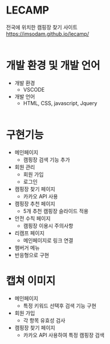 # LECAMP
전국에 위치한 캠핑장 찾기 사이트
<br>
https://imsodam.github.io/lecamp/
<br><br>

# 개발 환경 및 개발 언어
* 개발 환경
    * VSCODE
* 개발 언어
    * HTML, CSS, javascript, Jquery
<br><br>

# 구현기능
* 메인페이지
	* 캠핑장 검색 기능 추가
* 회원 관리
	* 회원 가입
	* 로그인
* 캠핑장 찾기 페이지
	* 카카오 API 사용
* 캠핑장 추천 페이지
	* 5개 추천 캠핑장 슬라이드 적용
* 안전 수칙 페이지
	* 캠핑장 이용시 주의사항
* 리캠프 페이지
	* 메인페이지로 링크 연결
* 햄버거 메뉴
* 반응형으로 구현


# 캡쳐 이미지
* 메인페이지
	* 특정 키워드 선택후 검색 기능 구현
* 회원 가입
	* 각 항목 유효성 검사
* 캠핑장 찾기 페이지
	* 카카오 API 사용하여 특정 캠핑장 검색
